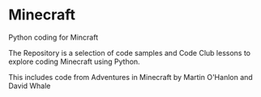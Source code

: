 # Minecraft

Python coding for Mincraft

The Repository is a selection of code samples and Code Club lessons to explore coding Minecraft using Python.

This includes code from Adventures in Minecraft by Martin O'Hanlon and David Whale
